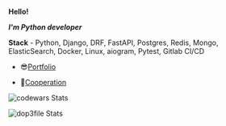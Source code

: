 **Hello!**

***I'm Python developer***

**Stack** - Python, Django, DRF, FastAPI, Postgres, Redis, Mongo, ElasticSearch, Docker, Linux, aiogram, Pytest, Gitlab CI/CD

- 😎[Portfolio](https://dop3file.github.io/portfolio/)

- 👯[Cooperation](https://t.me/dop3file)

![codewars Stats](https://www.codewars.com/users/dop3file/badges/large)

![dop3file Stats](https://github-readme-stats.vercel.app/api?username=dop3file&show_icons=true&theme=radical)



